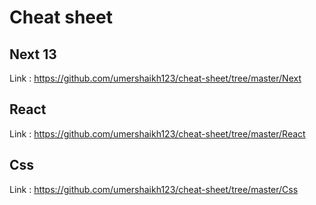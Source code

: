 # Cheat sheet

## Next 13
Link : https://github.com/umershaikh123/cheat-sheet/tree/master/Next


## React
Link : https://github.com/umershaikh123/cheat-sheet/tree/master/React

## Css
Link : https://github.com/umershaikh123/cheat-sheet/tree/master/Css

